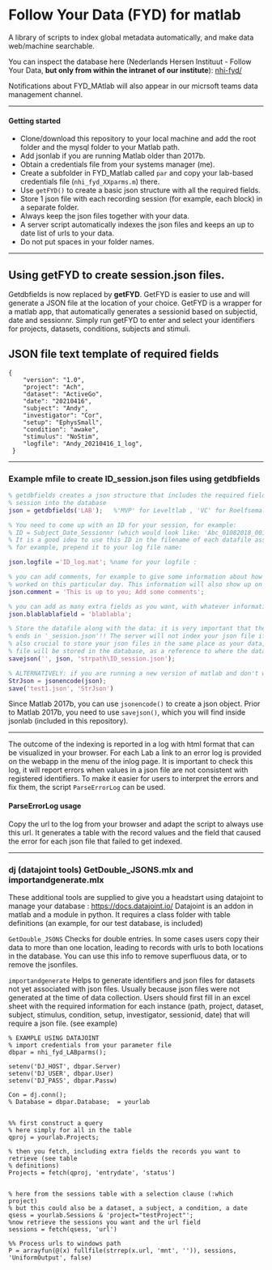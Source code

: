 # Follow Your Data (FYD) for matlab
A library of scripts to index global metadata automatically, and make data web/machine searchable.

You can inspect the database here (Nederlands Hersen Instituut - Follow Your Data, __but only from within the intranet of our institute__):
[nhi-fyd/](https://nhi-fyd.nin.knaw.nl/)

Notifications about FYD_MAtlab will also appear in our micrsoft teams data management channel.

***
#### Getting started ####

* Clone/download this repository to your local machine and add the root folder and the mysql folder to your Matlab path. 
* Add jsonlab if you are running Matlab older than 2017b.
* Obtain a credentials file from your systems manager (me).
* Create a subfolder in FYD_Matlab called `par` and copy your lab-based credentials file (`nhi_fyd_XXparms.m`) there.
* Use ```getFYD()``` to create a basic json structure with all the required fields.
* Store 1 json file with each recording session (for example, each block) in a separate folder.
* Always keep the json files together with your data.
* A server script automatically indexes the json files and keeps an up to date list of urls to your data.
* Do not put spaces in your folder names.

***
## Using getFYD to create session.json files.

Getdbfields is now replaced by **getFYD**.  GetFYD is easier to use and will generate a JSON file at the location of your choice.
GetFYD is a wrapper for a matlab app, that automatically generates a sessionid based on subjectid, date and sessionnr.
Simply run getFYD to enter and select your identifiers for projects, datasets, conditions, subjects and stimuli.

## JSON file text template of required fields
```
{
	"version": "1.0",
	"project": "Ach",
	"dataset": "ActiveGo",
	"date": "20210416",
	"subject": "Andy",
	"investigator": "Cor",
	"setup": "EphysSmall",
	"condition": "awake",
	"stimulus": "NoStim",
	"logfile": "Andy_20210416_1_log",
 }
```
***
### Example mfile to create ID_session.json files using getdbfields

```Matlab
% getdbfields creates a json structure that includes the required fields for storing a
% session into the database
json = getdbfields('LAB');   %'MVP' for Leveltlab , 'VC' for Roelfsemalab;

% You need to come up with an ID for your session, for example:
% ID = Subject_Date_Sessionnr (which would look like: 'Abc_01082018_001').
% It is a good idea to use this ID in the filename of each datafile associated with this dataset.
% for example, prepend it to your log file name:

json.logfile ='ID_log.mat'; %name for your logfile :

% you can add comments, for example to give some information about how well your monkey/mouse
% worked on this particular day. This information will also show up on nhi-fyd/index.php.
json.comment = 'This is up to you; Add some comments';

% you can add as many extra fields as you want, with whatever information you find useful.
json.blablablafield = 'blablabla';

% Store the datafile along with the data: it is very important that the filename of your json file
% ends in '_session.json'!! The server will not index your json file if you don't do this. It is
% also crucial to store your json files in the same place as your data, because the URL to the json
% file will be stored in the database, as a reference to where the data is.
savejson('', json, 'strpath\ID_session.json');

% ALTERNATIVELY: if you are running a new version of matlab and don't want to use the jsonlab library:
StrJson = jsonencode(json);
save('test1.json', 'StrJson')
````
Since Matlab 2017b, you can use ```jsonencode()``` to create a json object. Prior to Matlab 2017b, you need to use ```savejson()```, which you will find inside jsonlab (included in this repository).

***
The outcome of the indexing is reported in a log with html format that can be visualized in your browser. For each Lab a link to an error log is provided on the webapp in the menu of the inlog page. It is important to check this log, it will report errors when values in a json file are not consistent with registered identifiers. To make it easier for users to interpret the errors and fix them, the script ```ParseErrorLog``` can be used.

#### ParseErrorLog usage ####
Copy the url to the log from your browser and adapt the script to always use this url.  It generates a table with the record values and the field that caused the error for each json file that failed to get indexed.
***

### dj (datajoint tools) GetDouble_JSONS.mlx and importandgenerate.mlx
These additional tools are supplied to give you a headstart using datajoint to manage your database : https://docs.datajoint.io/
Datajoint is an addon in matlab and a module in python. It requires a class folder with table definitions (an example, for our test database, is included)

```GetDouble_JSONS``` Checks for double entries. In some cases users copy their data to more than one location, leading to records with urls to both locations in the database. You can use this info to remove superfluous data, or to remove the jsonfiles.

```importandgenerate``` Helps to generate identifiers and json files for datasets not yet associated with json files. Usually because json files were not generated at the time of data collection. Users should first fill in an excel sheet with the required information for each instance (path, project, dataset, subject, stimulus, condition, setup, investigator, sessionid, date) that will require a json file. (see example)


```
% EXAMPLE USING DATAJOINT
% import credentials from your parameter file
dbpar = nhi_fyd_LABparms();

setenv('DJ_HOST', dbpar.Server)
setenv('DJ_USER', dbpar.User)
setenv('DJ_PASS', dbpar.Passw)

Con = dj.conn();
% Database = dbpar.Database;  = yourlab


%% first construct a query
% here simply for all in the table
qproj = yourlab.Projects;

% then you fetch, including extra fields the records you want to retrieve (see table
% definitions)
Projects = fetch(qproj, 'entrydate', 'status')


% here from the sessions table with a selection clause (:which project)
% but this could also be a dataset, a subject, a condition, a date
qsess = yourlab.Sessions & 'project="testProject"';
%now retrieve the sessions you want and the url field
sessions = fetch(qsess, 'url')

%% Process urls to windows path
P = arrayfun(@(x) fullfile(strrep(x.url, 'mnt', '')), sessions, 'UniformOutput', false)
```
